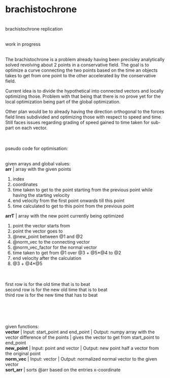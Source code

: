 # brachistochrone
<br>
brachistochrone replication<br><br>

work in progress<br><br>

The brachistochrone is a problem already having been precisley analytically solved revolving about 2 points in a conservative field. The goal is to optimize a curve connecting the two points based on the time an objects takes to get from one point to the other accelerated by the conservative field.<br>


Current idea is to divide the hypothetical into connected vectors and locally optimizing those. Problem with that being that there is no prove yet for the local optimization being part of the global optimization. <br>


Other plan would be to already having the direction orthogonal to the forces field lines subdivided and optimizing those with respect to speed and time. Still faces issues regarding grading of speed gained to time taken for sub-part on each vector.<br><br><br>



pseudo code for optimisation:<br><br>

given arrays and global values: <br>
**arr**  | array with the given points <br>
1. index <br>
2. coordinates <br>
3. time taken to get to the point starting from the previous point while having  the starting velocity <br>
4. end velocity from the first point onwards till this point<br>
5. time calculated to get to this point from the previous point <br>




**arrT** | array with the new point currently being optimized <br>

1. point the vector starts from <br>
2. point the vector goes to <br>
3. @new_point between @1 and @2 <br>
4. @norm_vec to the connecting vector <br>
5. @norm_vec_factor for the normal vector <br>
6. time taken to get from @1 over @3 + @5*@4 to @2 <br>
7. end velocity after the calculation <br>
8. @3 + @4*@5 <br><br><br>




first row is for the old time that is to beat<br>
second row is for the new old time that is to beat<br>
third row is for the new time that has to beat<br>

<br><br><br><br>
given functions:\
**vector**    | Input: start_point and end_point | Output: numpy array with the vector difference of the points | gives the vector to get from start_point to end_point<br>
**new_point** | Input: point and vector | Output: new point half a vector from the original point<br>
**norm_vec**  | Input: vector | Output: normalized normal vector to the given vector<br>
**sort_arr**  | sorts @arr based on the entries x-coordinate<br>